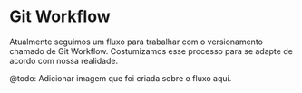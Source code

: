 Git Workflow
============

Atualmente seguimos um fluxo para trabalhar com o versionamento chamado de Git Workflow. Costumizamos esse processo para se adapte de acordo com nossa realidade.

@todo: Adicionar imagem que foi criada sobre o fluxo aqui.
